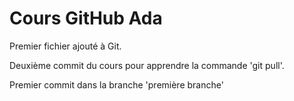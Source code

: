 # Cours GitHub Ada

Premier fichier ajouté à Git.

Deuxième commit du cours pour apprendre la commande 'git pull'.

Premier commit dans la branche 'première branche'
